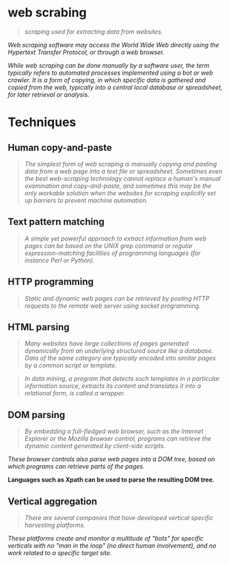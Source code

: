 # web scrabing 
> *scraping used for extracting data from websites.*

*Web scraping software may access the World Wide Web directly using the Hypertext Transfer Protocol, or through a web browser.*

*While web scraping can be done manually by a software user, the term typically refers to automated processes implemented using a bot or web crawler. It is a form of copying, in which specific data is gathered and copied from the web, typically into a central local database or spreadsheet, for later retrieval or analysis.*


# Techniques

## Human copy-and-paste

> *The simplest form of web scraping is manually copying and pasting data from a web page into a text file or spreadsheet. Sometimes even the best web-scraping technology cannot replace a human's manual examination and copy-and-paste, and sometimes this may be the only workable solution when the websites for scraping explicitly set up barriers to prevent machine automation.*

## Text pattern matching

> *A simple yet powerful approach to extract information from web pages can be based on the UNIX grep command or regular expression-matching facilities of programming languages (for instance Perl or Python).*

## HTTP programming

> *Static and dynamic web pages can be retrieved by posting HTTP requests to the remote web server using socket programming.*

## HTML parsing

> *Many websites have large collections of pages generated dynamically from an underlying structured source like a database. Data of the same category are typically encoded into similar pages by a common script or template.*

> *In data mining, a program that detects such templates in a particular information source, extracts its content and translates it into a relational form, is called a wrapper.*

## DOM parsing

> *By embedding a full-fledged web browser, such as the Internet Explorer or the Mozilla browser control, programs can retrieve the dynamic content generated by client-side scripts.*

*These browser controls also parse web pages into a DOM tree, based on  which programs can retrieve parts of the pages.*

**Languages such as Xpath can be used to parse the resulting DOM tree.**

## Vertical aggregation

> *There are several companies that have developed vertical specific harvesting platforms.*

*These platforms create and monitor a multitude of "bots" for specific verticals with no "man in the loop" (no direct human involvement), and no work related to a specific target site.*
